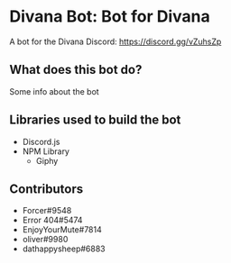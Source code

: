 # Divana Bot: Bot for Divana
A bot for the Divana Discord: https://discord.gg/vZuhsZp
## What does this bot do?
Some info about the bot
## Libraries used to build the bot
* Discord.js
* NPM Library
  * Giphy
## Contributors
* Forcer#9548
* Error 404#5474
* EnjoyYourMute#7814
* oliver#9980
* dathappysheep#6883
